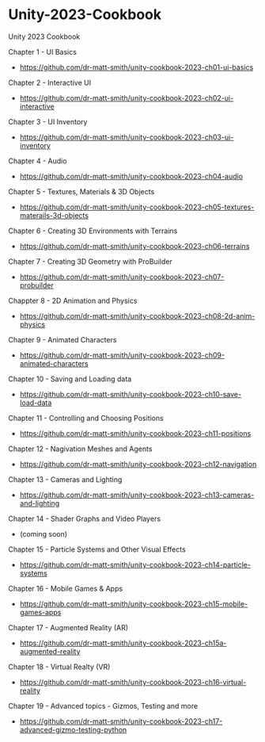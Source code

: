 # Unity-2023-Cookbook
Unity 2023 Cookbook

Chapter 1 - UI Basics
- https://github.com/dr-matt-smith/unity-cookbook-2023-ch01-ui-basics

Chapter 2 - Interactive UI
- https://github.com/dr-matt-smith/unity-cookbook-2023-ch02-ui-interactive

Chapter 3 - UI Inventory
- https://github.com/dr-matt-smith/unity-cookbook-2023-ch03-ui-inventory

Chapter 4 - Audio
- https://github.com/dr-matt-smith/unity-cookbook-2023-ch04-audio

Chapter 5 - Textures, Materials & 3D Objects
- https://github.com/dr-matt-smith/unity-cookbook-2023-ch05-textures-materails-3d-objects

Chapter 6 - Creating 3D Environments with Terrains
- https://github.com/dr-matt-smith/unity-cookbook-2023-ch06-terrains

Chapter 7 - Creating 3D Geometry with ProBuilder
- https://github.com/dr-matt-smith/unity-cookbook-2023-ch07-probuilder

Chappter 8 - 2D Animation and Physics
- https://github.com/dr-matt-smith/unity-cookbook-2023-ch08-2d-anim-physics

Chapter 9 - Animated Characters
- https://github.com/dr-matt-smith/unity-cookbook-2023-ch09-animated-characters

Chapter 10 - Saving and Loading data
- https://github.com/dr-matt-smith/unity-cookbook-2023-ch10-save-load-data

Chapter 11 - Controlling and Choosing Positions
- https://github.com/dr-matt-smith/unity-cookbook-2023-ch11-positions

Chapter 12 - Nagivation Meshes and Agents
- https://github.com/dr-matt-smith/unity-cookbook-2023-ch12-navigation

Chapter 13 - Cameras and Lighting
- https://github.com/dr-matt-smith/unity-cookbook-2023-ch13-cameras-and-lighting

Chapter 14 - Shader Graphs and Video Players
- (coming soon)

Chapter 15 - Particle Systems and Other Visual Effects
- https://github.com/dr-matt-smith/unity-cookbook-2023-ch14-particle-systems

Chapter 16 - Mobile Games & Apps
- https://github.com/dr-matt-smith/unity-cookbook-2023-ch15-mobile-games-apps

Chapter 17 - Augmented Reality (AR)
- https://github.com/dr-matt-smith/unity-cookbook-2023-ch15a-augmented-reality

Chapter 18 - Virtual Realty (VR)
- https://github.com/dr-matt-smith/unity-cookbook-2023-ch16-virtual-reality

Chapter 19 - Advanced topics - Gizmos, Testing and more 
- https://github.com/dr-matt-smith/unity-cookbook-2023-ch17-advanced-gizmo-testing-python

